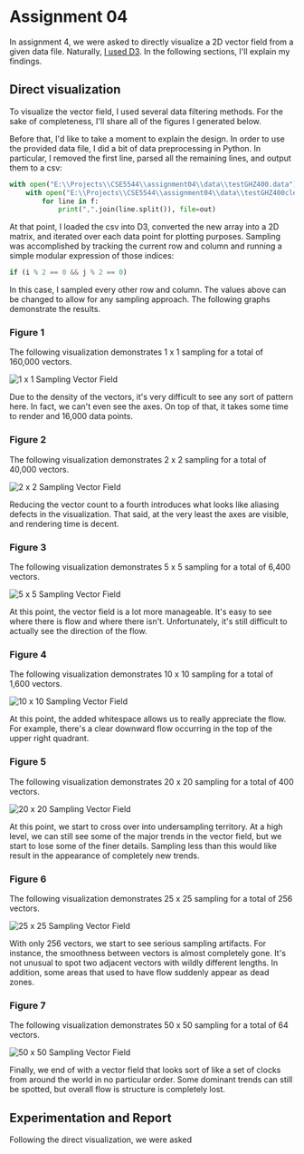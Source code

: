 # Assignment 04

In assignment 4, we were asked to directly visualize a 2D vector field from
a given data file. Naturally, [I used D3][1]. In the following sections, I'll
explain my findings.

## Direct visualization

To visualize the vector field, I used several data filtering methods. For the
sake of completeness, I'll share all of the figures I generated below.

Before that, I'd like to take a moment to explain the design. In order to
use the provided data file, I did a bit of data preprocessing in Python. In
particular, I removed the first line, parsed all the remaining lines, and
output them to a csv:

```python
with open("E:\\Projects\\CSE5544\\assignment04\\data\\testGHZ400.data") as f:
    with open("E:\\Projects\\CSE5544\\assignment04\\data\\testGHZ400clean.data", "w") as out:
        for line in f:
            print(",".join(line.split()), file=out)
```

At that point, I loaded the csv into D3, converted the new array into a 2D
matrix, and iterated over each data point for plotting purposes. Sampling
was accomplished by tracking the current row and column and running a simple
modular expression of those indices:

```javascript
if (i % 2 == 0 && j % 2 == 0)
```

In this case, I sampled every other row and column. The values above can be
changed to allow for any sampling approach. The following graphs demonstrate
the results.

### Figure 1

The following visualization demonstrates 1 x 1 sampling for a total of 160,000
vectors.

![1 x 1 Sampling Vector Field][2]

Due to the density of the vectors, it's very difficult to see any sort of
pattern here. In fact, we can't even see the axes. On top of that, it takes
some time to render and 16,000 data points.

### Figure 2

The following visualization demonstrates 2 x 2 sampling for a total of 40,000
vectors.

![2 x 2 Sampling Vector Field][3]

Reducing the vector count to a fourth introduces what looks like aliasing defects
in the visualization. That said, at the very least the axes are visible, and
rendering time is decent.

### Figure 3

The following visualization demonstrates 5 x 5 sampling for a total of 6,400
vectors.

![5 x 5 Sampling Vector Field][4]

At this point, the vector field is a lot more manageable. It's easy to see where
there is flow and where there isn't. Unfortunately, it's still difficult to
actually see the direction of the flow.

### Figure 4

The following visualization demonstrates 10 x 10 sampling for a total of 1,600
vectors.

![10 x 10 Sampling Vector Field][5]

At this point, the added whitespace allows us to really appreciate the
flow. For example, there's a clear downward flow occurring in the top of the
upper right quadrant.

### Figure 5

The following visualization demonstrates 20 x 20 sampling for a total of 400
vectors.

![20 x 20 Sampling Vector Field][6]

At this point, we start to cross over into undersampling territory. At a high
level, we can still see some of the major trends in the vector field, but we
start to lose some of the finer details. Sampling less than this would like
result in the appearance of completely new trends.

### Figure 6

The following visualization demonstrates 25 x 25 sampling for a total of 256
vectors.

![25 x 25 Sampling Vector Field][7]

With only 256 vectors, we start to see serious sampling artifacts. For instance,
the smoothness between vectors is almost completely gone. It's not unusual to
spot two adjacent vectors with wildly different lengths. In addition, some areas
that used to have flow suddenly appear as dead zones.

### Figure 7

The following visualization demonstrates 50 x 50 sampling for a total of 64
vectors.

![50 x 50 Sampling Vector Field][8]

Finally, we end of with a vector field that looks sort of like a set of clocks
from around the world in no particular order. Some dominant trends can still be
spotted, but overall flow is structure is completely lost.

## Experimentation and Report

Following the direct visualization, we were asked

[1]: assignment03.html
[2]: assets/1-by-1-sampling.JPG
[3]: assets/2-by-2-sampling.JPG
[4]: assets/5-by-5-sampling.JPG
[5]: assets/10-by-10-sampling.JPG
[6]: assets/20-by-20-sampling.JPG
[7]: assets/25-by-25-sampling.JPG
[8]: assets/50-by-50-sampling.JPG
